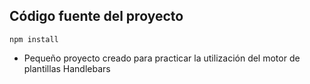 ## Código fuente del proyecto

```
npm install
```

* Pequeño proyecto creado para practicar la utilización del motor de plantillas Handlebars
